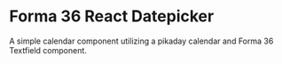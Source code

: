 # Forma 36 React Datepicker

A simple calendar component utilizing a pikaday calendar and Forma 36 Textfield component.

